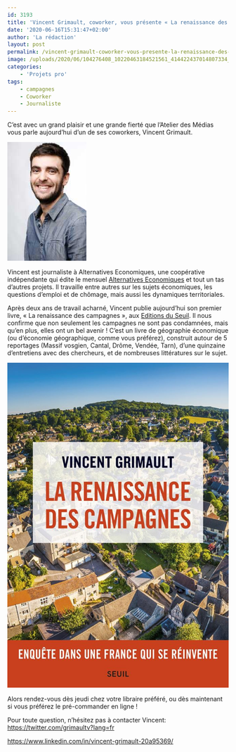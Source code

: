 ```yaml
---
id: 3193
title: 'Vincent Grimault, coworker, vous présente « La renaissance des campagnes »'
date: '2020-06-16T15:31:47+02:00'
author: 'La rédaction'
layout: post
permalink: /vincent-grimault-coworker-vous-presente-la-renaissance-des-campagnes/
image: /uploads/2020/06/104276408_10220463184521561_414422437014807334_o.jpg
categories:
    - 'Projets pro'
tags:
    - campagnes
    - Coworker
    - Journaliste
---
```


C’est avec un grand plaisir et une grande fierté que l’Atelier des Médias vous parle aujourd’hui d’un de ses coworkers, Vincent Grimault.

<img src="/uploads/2020/06/Alter_eco_46__ACH7411_-_jeremie_wach-chastel.jpg" alt="Illustration">

Vincent est journaliste à Alternatives Economiques, une coopérative indépendante qui édite le mensuel [Alternatives Economiques](https://www.alternatives-economiques.fr) et tout un tas d’autres projets. Il travaille entre autres sur les sujets économiques, les questions d’emploi et de chômage, mais aussi les dynamiques territoriales.

Après deux ans de travail acharné, Vincent publie aujourd’hui son premier livre, « La renaissance des campagnes », aux [Editions du Seuil](https://www.facebook.com/editions.seuil/). Il nous confirme que non seulement les campagnes ne sont pas condamnées, mais qu’en plus, elles ont un bel avenir ! C’est un livre de géographie économique (ou d’économie géographique, comme vous préférez), construit autour de 5 reportages (Massif vosgien, Cantal, Drôme, Vendée, Tarn), d’une quinzaine d’entretiens avec des chercheurs, et de nombreuses littératures sur le sujet.

<a href="https://www.seuil.com/ouvrage/la-renaissance-des-campagnes-vincent-grimault/9782021442250"><img src="/uploads/2020/06/104276408_10220463184521561_414422437014807334_o.jpg" alt="Illustration"></a>

Alors rendez-vous dès jeudi chez votre libraire préféré, ou dès maintenant si vous préférez le pré-commander en ligne !

Pour toute question, n’hésitez pas à contacter Vincent: <https://twitter.com/grimaultv?lang=fr>

<https://www.linkedin.com/in/vincent-grimault-20a95369/>
